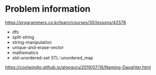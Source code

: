 # Problem information

<https://programmers.co.kr/learn/courses/30/lessons/42578>

- dfs
- split-string
- string-manipulation
- unique-and-erase-vector
- mathematics
- std-unordered-set
STL::unordered_map

<https://coolwindjo.github.io/algoguru/2019/07/16/Naming-Daughter.html>
